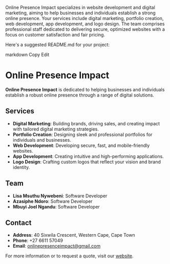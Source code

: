 Online Presence Impact specializes in website development and digital marketing, aiming to help businesses and individuals establish a strong online presence. Your services include digital marketing, portfolio creation, web development, app development, and logo design. The team comprises professional staff dedicated to delivering secure, optimized websites with a focus on customer satisfaction and fair pricing.

Here's a suggested README.md for your project:

markdown
Copy
Edit
# Online Presence Impact

**Online Presence Impact** is dedicated to helping businesses and individuals establish a robust online presence through a range of digital solutions.

## Services

- **Digital Marketing**: Building brands, driving sales, and creating impact with tailored digital marketing strategies.
- **Portfolio Creation**: Designing sleek and professional portfolios for individuals and businesses.
- **Web Development**: Developing secure, fast, and mobile-friendly websites.
- **App Development**: Creating intuitive and high-performing applications.
- **Logo Design**: Crafting custom logos that reflect your vision and brand identity.

## Team

- **Lisa Msuthu Nywebeni**: Software Developer
- **Azasiphe Ndoro**: Software Developer
- **Mbuyi Joel Ngandu**: Software Developer

## Contact

- **Address**: 40 Sixwila Crescent, Western Cape, Cape Town
- **Phone**: +27 6611 57049
- **Email**: onlinepresenceimpact@gmail.com

For more information or to request a quote, visit our [website](https://strong-lollipop-d82014.netlify.app/).
